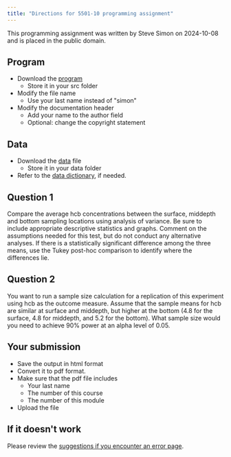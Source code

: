 ```yaml
---
title: "Directions for 5501-10 programming assignment"
---
```


This programming assignment was written by Steve Simon on 2024-10-08 and is placed in the public domain.

## Program

-   Download the [program][tem]
    -   Store it in your src folder
-   Modify the file name
    -   Use your last name instead of "simon"
-   Modify the documentation header
    -   Add your name to the author field
    -   Optional: change the copyright statement
    
[tem]: https://github.com/pmean/classes/blob/master/biostats-1/10/src/simon-5501-10-river.qmd

## Data

-   Download the [data][dat] file
    -   Store it in your data folder
-   Refer to the [data dictionary][dic], if needed.

[dat]: https://github.com/pmean/data/blob/main/files/wolf-river-pollution.txt
[dic]: https://github.com/pmean/data/blob/main/files/wolf-river-pollution.yaml
    
## Question 1

Compare the average hcb concentrations between the surface, middepth and bottom sampling locations using analysis of variance. Be sure to include appropriate descriptive statistics and graphs. Comment on the assumptions needed for this test, but do not conduct any alternative analyses. If there is a statistically significant difference among the three means, use the Tukey post-hoc comparison to identify where the differences lie.

## Question 2

You want to run a sample size calculation for a replication of this experiment using hcb as the outcome measure. Assume that the sample means for hcb are similar at surface and middepth, but higher at the bottom (4.8 for the surface, 4.8 for middepth, and 5.2 for the bottom). What sample size would you need to achieve 90% power at an alpha level of 0.05.

## Your submission

-   Save the output in html format
-   Convert it to pdf format.
-   Make sure that the pdf file includes
    -   Your last name
    -   The number of this course
    -   The number of this module
-   Upload the file

## If it doesn't work

Please review the [suggestions if you encounter an error page][sim3].

[sim3]: https://github.com/pmean/classes/blob/master/general/suggestions-if-you-encounter-an-error.md
